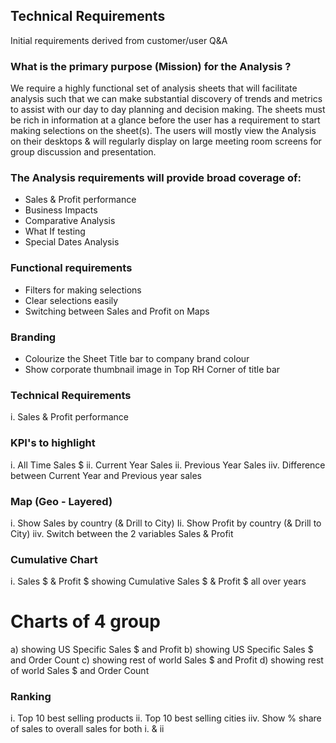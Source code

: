 ## Technical Requirements

Initial requirements derived from customer/user Q&A

### What is the primary purpose (Mission) for the Analysis ?

We require a highly functional set of analysis sheets that will facilitate 
analysis such that we can make substantial discovery of trends and
metrics to assist with our day to day planning and decision making.
The sheets must be rich in information at a glance before the user 
has a requirement to start making selections on the sheet(s). 
The users will mostly view the Analysis on their desktops & will regularly
display on large meeting room screens for group discussion and 
presentation.


### The Analysis requirements will provide broad coverage of: 

* Sales & Profit performance
* Business Impacts
* Comparative Analysis
* What If testing
* Special Dates Analysis


### Functional requirements
* Filters for making selections
* Clear selections easily
* Switching between Sales and Profit on Maps

### Branding
* Colourize the Sheet Title bar to company brand colour
* Show corporate thumbnail image in Top RH Corner of title bar


### Technical Requirements
i. Sales & Profit performance

### KPI's to highlight
i. All Time Sales $ 
ii. Current Year Sales
ii. Previous Year Sales
iiv. Difference between Current Year and Previous year sales

### Map (Geo - Layered)
i. Show Sales by country (& Drill to City)
Ii. Show Profit by country (& Drill to City)
iiv. Switch between the 2 variables Sales & Profit

### Cumulative Chart
i. Sales $ & Profit $ showing Cumulative Sales $ & Profit $ all over years
# Charts of 4 group
a) showing US Specific Sales $ and Profit 
b) showing US Specific Sales $ and Order Count
c) showing rest of world Sales $ and Profit 
d) showing rest of world Sales $ and Order Count 

### Ranking
i. Top 10 best selling products
ii. Top 10 best selling cities
iiv. Show % share of sales to overall sales for both i. & ii
